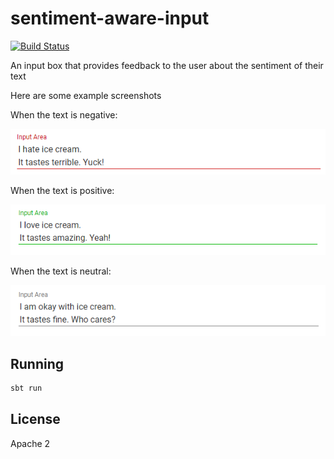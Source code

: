# sentiment-aware-input

[![Build Status](https://travis-ci.org/divanvisagie/sentiment-aware-input.svg?branch=master)](https://travis-ci.org/divanvisagie/sentiment-aware-input)

An input box that provides feedback to the user about the sentiment of their text

Here are some example screenshots

When the text is negative:

![Negative](docs/images/negative.png)

When the text is positive:

![Positive](docs/images/positive.png)

When the text is neutral:

![Neutral](docs/images/neutral.png)


## Running

```sh
sbt run
```

## License
Apache 2
